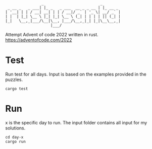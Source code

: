 ```
                _                         _
 _ __ _   _ ___| |_ _   _ ___  __ _ _ __ | |_ __ _
| '__| | | / __| __| | | / __|/ _` | '_ \| __/ _` |
| |  | |_| \__ \ |_| |_| \__ \ (_| | | | | || (_| |
|_|   \__,_|___/\__|\__, |___/\__,_|_| |_|\__\__,_|
                    |___/
```

Attempt Advent of code 2022 written in rust.
https://adventofcode.com/2022

# Test

Run test for all days. Input is based on the examples provided in the puzzles.

```
cargo test
```

# Run

x is the specific day to run. The input folder contains all input for my solutions.

```
cd day-x
cargo run
```

